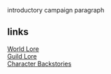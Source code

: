introductory campaign paragraph 

## links
[World Lore](/semsguild/lore/world-lore)  
[Guild Lore](/semsguild/lore/guild-lore)  
[Character Backstories](/semsguild/character-backstories)  
